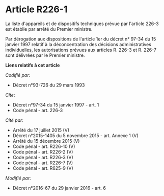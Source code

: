 # Article R226-1

La liste d'appareils et de dispositifs techniques prévue par l'article 226-3 est établie par arrêté du Premier ministre. 

Par dérogation aux dispositions de l'article 1er du décret n° 97-34 du 15 janvier 1997 relatif à la déconcentration des
décisions administratives individuelles, les autorisations prévues aux articles R. 226-3 et R. 226-7 sont délivrées par le
Premier ministre.

**Liens relatifs à cet article**

_Codifié par_:

  - Décret n°93-726 du 29 mars 1993

_Cite_:

  - Décret n°97-34 du 15 janvier 1997 - art. 1
  - Code pénal - art. 226-3

_Cité par_:

  - Arrêté du 17 juillet 2015 (V)
  - Décret n°2015-1405 du 5 novembre 2015 - art. Annexe 1 (V)
  - Arrêté du 15 décembre 2015 (V)
  - Code pénal - art. R226-10 (V)
  - Code pénal - art. R226-2 (V)
  - Code pénal - art. R226-3 (V)
  - Code pénal - art. R226-7 (V)
  - Code pénal - art. R625-9 (V)

_Modifié par_:

  - Décret n°2016-67 du 29 janvier 2016 - art. 6
